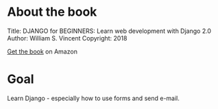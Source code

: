 # About the book
Title: DJANGO for BEGINNERS: Learn web development with Django 2.0
Author: William S. Vincent
Copyright: 2018

[Get the book](https://www.amazon.com/Django-Beginners-Build-websites-Python/dp/1983172669/) on Amazon

# Goal
Learn Django - especially how to use forms and send e-mail.
